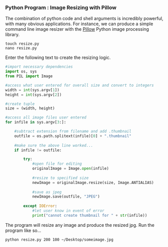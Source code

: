 ### Python Program : Image Resizing with Pillow

The combination of python code and shell arguments is incredibly powerful, with many obvious applications. For instance, we can produce a simple command line image resizer with the [Pillow](https://python-pillow.org) Python image processing library.

```
touch resize.py
nano resize.py
```

Enter the following text to create the resizing logic.

```python
#import necessary dependencies
import os, sys
from PIL import Image

#access what user entered for overall size and convert to integers
width = int(sys.argv[1])
height = int(sys.argv[2])

#create tuple
size = (width, height)

#access all image files user entered
for infile in sys.argv[3:]:

    #subtract extension from filename and add .thumbnail
    outfile = os.path.splitext(infile)[0] + ".thumbnail"
   
    #make sure the above line worked... 
    if infile != outfile:

        try:
            #open file for editing
            originalImage = Image.open(infile)
      
            #resize to specified size
            newImage = originalImage.resize(size, Image.ANTIALIAS)
      
            #save as jpeg
            newImage.save(outfile, "JPEG")
     
        except IOError:
            #let user know in event of error
            print("cannot create thumbnail for " + str(infile))
```

The program will resize any image and produce the resized jpg. Run the program like so...

```
python resize.py 200 100 ~/Desktop/someimage.jpg
```
